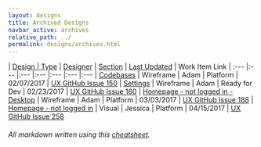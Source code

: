 ```yaml
---
layout: designs
title: Archived Designs
navbar_active: archives
relative_path: ../
permalink: designs/archives.html
---
```

<style>
  .design-legend {
    display: none;
  }
</style>

| <a href="javascript:SortTable(0);" id="designTableTitle" class="sort">Design | <a href="javascript:SortTable(1);" id="designTableType" class="sort">Type</a> | <a href="javascript:SortTable(2);" id="designTableDesigner" class="sort">Designer</a> | <a href="javascript:SortTable(3);" id="designTableStatus" class="sort">Section<a/> | <a href="javascript:SortTable(4, 'D', 'mdy');" id="designTableUpdate" class="sort">Last Updated</a> | <span id="designTableWILinks">Work Item Link</span>
| :---                                              |:---                   |:---           |:---               |:---               |:---                                                                                                      |:---
| [Codebases](https://redhat.invisionapp.com/share/FXACSF1AP)                       | Wireframe             | Adam           | Platform     | 02/07/2017        | [UX GitHub Issue 150](https://github.com/fabric8-ui/fabric8-ux/issues/150)
| [Settings](https://redhat.invisionapp.com/share/7XAIMZBBK)                        | Wireframe             | Adam           | Ready for Dev    | 02/23/2017        | [UX GitHub Issue 160](https://github.com/fabric8-ui/fabric8-ux/issues/160)
| [Homepage - not logged in - Desktop](https://redhat.invisionapp.com/share/3UAMWOEF4)  | Wireframe     | Adam           | Platform     | 03/03/2017        | [UX GitHub Issue 188](https://github.com/fabric8-ui/fabric8-ux/issues/188)
| [Homepage - not logged in](https://redhat.invisionapp.com/share/8FB4YEY2W)            | Visual        | Jessica        | Platform     | 04/15/2017        | [UX GitHub Issue 258](https://github.com/fabric8-ui/fabric8-ux/issues/258)

###### All markdown written using this [cheatsheet](https://github.com/adam-p/markdown-here/wiki/Markdown-Cheatsheet).
